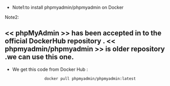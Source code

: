 * Note1:to install phpmyadmin/phpmyadmin on Docker

Note2:

<< phpMyAdmin >> has been accepted in to the official DockerHub repository .
<< phpmyadmin/phpmyadmin >> is older repository .we can use this one.
---------------------------------------------------------------------------------

* We get this code from Docker Hub :

                    docker pull phpmyadmin/phpmyadmin:latest

